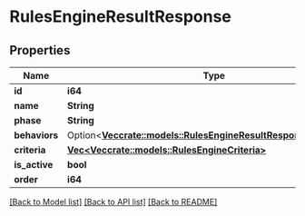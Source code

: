 # RulesEngineResultResponse

## Properties

Name | Type | Description | Notes
------------ | ------------- | ------------- | -------------
**id** | **i64** |  | 
**name** | **String** |  | 
**phase** | **String** |  | 
**behaviors** | Option<[**Vec<crate::models::RulesEngineResultResponseBehaviors>**](RulesEngineResultResponse_behaviors.md)> |  | [optional]
**criteria** | [**Vec<Vec<crate::models::RulesEngineCriteria>>**](array.md) |  | 
**is_active** | **bool** |  | 
**order** | **i64** |  | 

[[Back to Model list]](../README.md#documentation-for-models) [[Back to API list]](../README.md#documentation-for-api-endpoints) [[Back to README]](../README.md)


